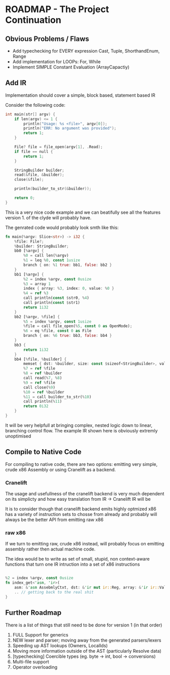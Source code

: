 
# ROADMAP - The Project Continuation

## Obvious Problems / Flaws

- Add typechecking for EVERY expression Cast, Tuple, ShorthandEnum, Range
- Add implementation for LOOPs: For, While
- Implement SIMPLE Constant Evaluation (ArrayCapactiy)

## Add IR
Implementation should cover a simple, block based, statement based IR

Consider the following code:
```c
int main(str[] argv) {
    if len(argv) <= 1 {
        println("Usage: %s <file>", argv[0]);
        println("ERR: No argument was provided");
        return 1;
    }

    File? file = file_open(argv[1], .Read);
    if file == null {
        return 1;
    }

    StringBuilder builder;
    read(&file, &builder);
    close(&file);

    println(builder_to_str(&builder));

    return 0;
}
```

This is a very nice code example and we can beatifully
see all the features version 1. of the clyde will probably have.

The genrated code would probably look smth like this:
```rust
fn main(%argv: Slice<str>) -> i32 {
    %file: File?;
    %builder: StringBuilder;
    bb0 [%argv] {
        %0 = call len(%argv)
        %1 = leq %0, const 1usize
        branch { on: %1 true: bb1, false: bb2 }
    }
    bb1 [%argv] {
        %2 = index %argv, const 0usize
        %3 = array 1
        index { array: %3, index: 0, value: %0 }
        %4 = ref %3
        call println(const $str0, %4)
        call println(const $str1)
        return 1i32
    }
    bb2 [%argv, %file] {
        %5 = index %argv, const 1usize
        %file = call file_open(%5, const 0 as OpenMode);
        %6 = eq %file, const 0 as File
        branch { on: %6 true: bb3, false: bb4 }
    }
    bb3 {
        return 1i32
    }
    bb4 [%file, %builder] {
        memset { dst: %builder, size: const $sizeof<StringBuilder>, val: 0 },
        %7 = ref %file
        %8 = ref %builder
        call read(%7, %8)
        %9 = ref %file
        call close(%9)
        %10 = ref %builder
        %11 = call builder_to_str(%10)
        call println(%11)
        return 0i32
    }
}
```
It will be very helpfull at bringing complex, nested logic down to
linear, branching control flow. The example IR shown here is obviously
extremly unoptimised

## Compile to Native Code

For compiling to native code, there are two options: emitting very simple,
crude x86 Assembly or using Cranelift as a backend.

### Cranelift
The usage and usefullness of the cranelift backend is very much dependent on
its simplicty and how easy translation from IR -> Cranelift IR will be

It is to consider though that cranelift backend emits highly optmized x86 has
a variety of instruction sets to chosse from already and probably will always
be the better API from emitting raw x86

### raw x86
If we turn to emitting raw, crude x86 instead, will probably focus on emitting
assembly rather then actual machine code.

The idea would be to write as set of small, stupid, non context-aware functions that
turn one IR intruction into a set of x86 instructions

```rust

%2 = index %argv, const 0usize
fn index_get<'asm, 'ir>(
    asm: &'asm AssebmlyCtxt, dst: &'ir mut ir::Reg, array: &'ir ir::Value, index: &'ir ir::Value) {
    .. // getting back to the real shit
}

```

## Further Roadmap

There is a list of things that still need to be done for version 1 (in that order)

1. FULL Support for generics
2. NEW lexer and parser; moving away from the generated parsers/lexers
3. Speeding up AST lookups (Owners, LocalIds)
4. Moving more information outside of the AST (particularly Resolve data)
5. [typechecking] Coercible types (eg. byte -> int, bool -> <number> conversions)
6. Multi-file support
7. Operator overloading

